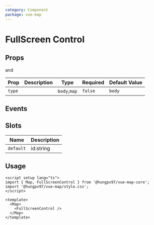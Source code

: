 ```yaml
---
category: Component
package: vue-map
---
```


# FullScreen Control

<FunctionInfo :frontmatter="$frontmatter" fn="FullScreenControl" />

## Props

<!--@include: ../ModuleContainer/props.md-->

and

| Prop   | Description | Type         | Required | Default Value |
| ------ | ----------- | ------------ | -------- | ------------- |
| `type` |             | `body`,`map` | `false`  | `body`        |

## Events

## Slots

| Name      | Description |
| --------- | ----------- |
| `default` | id:string   |

## Usage

```vue
<script setup lang="ts">
import { Map, FullScreenControl } from '@hungpv97/vue-map-core';
import '@hungpv97/vue-map/style.css';
</script>

<template>
  <Map>
    <FullScreenControl />
  </Map>
</template>
```
